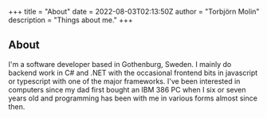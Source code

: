 +++
title = "About"
date = 2022-08-03T02:13:50Z
author = "Torbjörn Molin"
description = "Things about me."
+++

## About

I'm a software developer based in Gothenburg, Sweden. I mainly do backend work in C# and .NET with the occasional frontend bits in javascript or typescript with one of the major frameworks. I've been interested in computers since my dad first bought an IBM 386 PC when I six or seven years old and programming has been with me in various forms almost since then.
